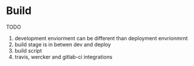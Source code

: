# Build

TODO
1. development enviorment can be different than deployment envrionmrnt
2. build stage is in betwen dev and deploy
3. build script
4. travis, wercker and gitlab-ci integrations
